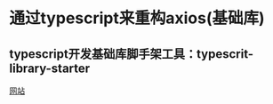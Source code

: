 # 通过typescript来重构axios(基础库)

## typescript开发基础库脚手架工具：typescrit-library-starter

[网站](https://github.com/alexjoverm/typescript-library-starter)
